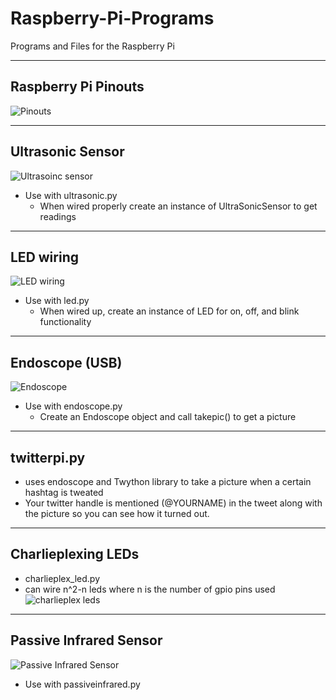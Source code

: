 Raspberry-Pi-Programs
=====================

Programs and Files for the Raspberry Pi

-------------
## Raspberry Pi Pinouts
![Pinouts](https://raw.githubusercontent.com/zinglax/Raspberry-Pi-Programs/master/Raspberry-Pi-GPIO-pinouts.png)

-------------
## Ultrasonic Sensor 
![Ultrasoinc sensor](https://raw.githubusercontent.com/zinglax/Raspberry-Pi-Programs/master/ultrasonic_sensor.jpg)
- Use with ultrasonic.py
  - When wired properly create an instance of UltraSonicSensor to get readings

-------------
## LED wiring
![LED wiring](https://raw.githubusercontent.com/zinglax/Raspberry-Pi-Programs/master/blink_LED.jpg)
- Use with led.py
  - When wired up, create an instance of LED for on, off, and blink functionality

-------------
## Endoscope (USB)
![Endoscope](https://raw.githubusercontent.com/zinglax/Raspberry-Pi-Programs/master/waterproof_endoscope.jpg)
- Use with endoscope.py
  - Create an Endoscope object and call takepic() to get a picture 

-------------
## twitterpi.py
- uses endoscope and Twython library to take a picture when a certain hashtag is tweated
- Your twitter handle is mentioned (@YOURNAME) in the tweet along with the picture so you can see how it turned out.

-------------
## Charlieplexing LEDs
- charlieplex_led.py
- can wire n^2-n leds where n is the number of gpio pins used
![charlieplex leds](https://raw.githubusercontent.com/zinglax/Raspberry-Pi-Programs/master/charlieplex_leds.png)

-------------
## Passive Infrared Sensor
![Passive Infrared Sensor](https://raw.githubusercontent.com/zinglax/Raspberry-Pi-Programs/master/passiveinfrared_sensor_wiring.jpg)
- Use with passiveinfrared.py
